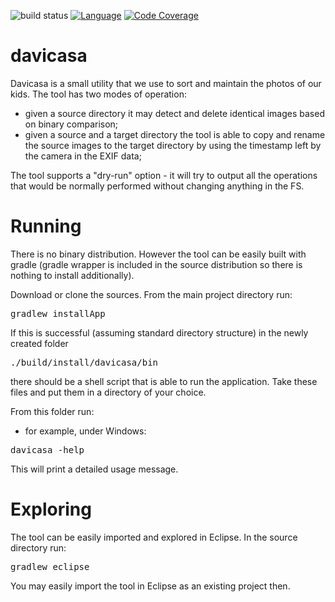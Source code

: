 ![build status](https://api.travis-ci.org/luchob/davicasa.svg?branch=master)
[![Language](http://img.shields.io/badge/language-java-brightgreen.svg)](https://www.java.com/)
[![Code Coverage](https://img.shields.io/codecov/c/github/luchob/davicasa/master.svg)](https://codecov.io/github/luchob/davicasa?branch=master)

# davicasa

Davicasa is a small utility that we use to sort and maintain the photos of our kids. The tool has two modes of operation:

- given a source directory it may detect and delete identical images based on binary comparison;
- given a source and a target directory the tool is able to copy and rename the source images to the target directory by using the timestamp left by the camera in the EXIF data;

The tool supports a "dry-run" option - it will try to output all the operations that would be normally performed without changing anything in the FS. 

# Running

There is no binary distribution. However the tool can be easily built with gradle (gradle wrapper is included in the source distribution so there is nothing to install additionally).

Download or clone the sources. From the main project directory run:

<pre>gradlew installApp</pre>

If this is successful (assuming standard directory structure) in the newly created folder <pre>./build/install/davicasa/bin</pre> there should be a shell script that is able to run the application. 
Take these files and put them in a directory of your choice.

From this folder run:

- for example, under Windows:

<pre>davicasa -help</pre>

This will print a detailed usage message.

# Exploring

The tool can be easily imported and explored in Eclipse. In the source directory run:

<pre>gradlew eclipse</pre>

You may easily import the tool in Eclipse as an existing project then.
